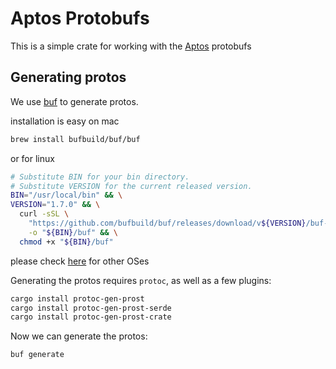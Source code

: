 # Aptos Protobufs

This is a simple crate for working with the [Aptos](https://aptos.org) protobufs


## Generating protos
We use [buf](https://docs.buf.build/introduction) to generate protos.

installation is easy on mac
```bash
brew install bufbuild/buf/buf
```
or for linux
```bash
# Substitute BIN for your bin directory.
# Substitute VERSION for the current released version.
BIN="/usr/local/bin" && \
VERSION="1.7.0" && \
  curl -sSL \
    "https://github.com/bufbuild/buf/releases/download/v${VERSION}/buf-$(uname -s)-$(uname -m)" \
    -o "${BIN}/buf" && \
  chmod +x "${BIN}/buf"
```
please check [here](https://docs.buf.build/installation) for other OSes

Generating the protos requires `protoc`, as well as a few plugins:
```bash
cargo install protoc-gen-prost
cargo install protoc-gen-prost-serde
cargo install protoc-gen-prost-crate
```

Now we can generate the protos:
```bash
buf generate
```
